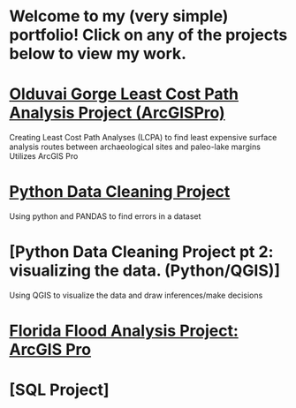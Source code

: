 # Welcome to my (very simple) portfolio! Click on any of the projects below to view my work.

# [Olduvai Gorge Least Cost Path Analysis Project (ArcGISPro)](https://storymaps.arcgis.com/stories/0d602be104c6472cba91c9c759a70ce8)
Creating Least Cost Path Analyses (LCPA) to find least expensive surface analysis routes between archaeological sites and paleo-lake margins
Utilizes ArcGIS Pro

# [Python Data Cleaning Project](https://storymaps.arcgis.com/stories/144ccc8235f74a54a97433bca2251e47)
Using python and PANDAS to find errors in a dataset

# [Python Data Cleaning Project pt 2: visualizing the data. (Python/QGIS)]
Using QGIS to visualize the data and draw inferences/make decisions

# [Florida Flood Analysis Project: ArcGIS Pro](https://storymaps.arcgis.com/stories/a7a0586d35e74a34aa5ff439157e5fe3)

# [SQL Project]
